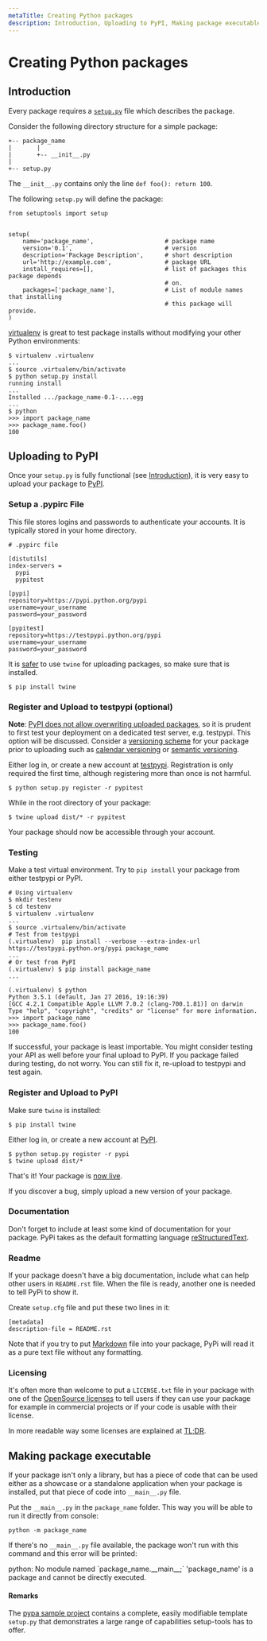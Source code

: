 ```yaml
---
metaTitle: Creating Python packages
description: Introduction, Uploading to PyPI, Making package executable
---
```


# Creating Python packages



## Introduction


Every package requires a [`setup.py`](https://docs.python.org/3/distutils/setupscript.html#writing-the-setup-script) file which describes the package.

Consider the following directory structure for a simple package:

```
+-- package_name
|       |
|       +-- __init__.py
|       
+-- setup.py

```

The `__init__.py` contains only the line `def foo(): return 100`.

The following `setup.py` will define the package:

```
from setuptools import setup


setup(
    name='package_name',                    # package name
    version='0.1',                          # version
    description='Package Description',      # short description
    url='http://example.com',               # package URL
    install_requires=[],                    # list of packages this package depends
                                            # on.
    packages=['package_name'],              # List of module names that installing
                                            # this package will provide.
)

```

[virtualenv](https://virtualenv.pypa.io/en/stable/) is great to test package installs without modifying your other Python environments:

```
$ virtualenv .virtualenv
...
$ source .virtualenv/bin/activate
$ python setup.py install
running install
...
Installed .../package_name-0.1-....egg
...
$ python
>>> import package_name
>>> package_name.foo() 
100

```



## Uploading to PyPI


Once your `setup.py` is fully functional (see [Introduction](http://stackoverflow.com/documentation/python/1381/creating-python-packages/4500/introduction)), it is very easy to upload your package to [PyPI](https://pypi.python.org/).

### Setup a .pypirc File

This file stores logins and passwords to authenticate your accounts.  It is typically stored in your home directory.

```
# .pypirc file

[distutils]
index-servers =
  pypi
  pypitest

[pypi]
repository=https://pypi.python.org/pypi
username=your_username
password=your_password

[pypitest]
repository=https://testpypi.python.org/pypi
username=your_username
password=your_password

```

It is [safer](https://packaging.python.org/distributing/#upload-your-distributions) to use `twine` for uploading packages, so make sure that is installed.

```
$ pip install twine

```

### Register and Upload to testpypi (optional)

**Note**: [PyPI does not allow overwriting uploaded packages](https://bitbucket.org/pypa/pypi/issues/206/cannot-overwrite-package-files), so it is prudent to first test your deployment on a dedicated test server, e.g. testpypi.  This option will be discussed. Consider a [versioning scheme](https://caremad.io/2016/02/versioning-software/) for your package prior to uploading such as [calendar versioning](http://sedimental.org/designing_a_version.html#calendar_versioning) or [semantic versioning](http://semver.org/).

Either log in, or create a new account at [testpypi](https://testpypi.python.org/pypi). Registration is only required the first time, although registering more than once is not harmful.

```
$ python setup.py register -r pypitest

```

While in the root directory of your package:

```
$ twine upload dist/* -r pypitest

```

Your package should now be accessible through your account.

### Testing

Make a test virtual environment.  Try to `pip install` your package from either testpypi or PyPI.

```
# Using virtualenv
$ mkdir testenv
$ cd testenv
$ virtualenv .virtualenv
...
$ source .virtualenv/bin/activate
# Test from testpypi
(.virtualenv)  pip install --verbose --extra-index-url https://testpypi.python.org/pypi package_name
...
# Or test from PyPI
(.virtualenv) $ pip install package_name
...

(.virtualenv) $ python
Python 3.5.1 (default, Jan 27 2016, 19:16:39)
[GCC 4.2.1 Compatible Apple LLVM 7.0.2 (clang-700.1.81)] on darwin
Type "help", "copyright", "credits" or "license" for more information.
>>> import package_name
>>> package_name.foo()
100

```

If successful, your package is least importable.  You might consider testing your API as well before your final upload to PyPI.  If you package failed during testing, do not worry.  You can still fix it, re-upload to testpypi and test again.

### Register and Upload to PyPI

Make sure `twine` is installed:

```
$ pip install twine

```

Either log in, or create a new account at [PyPI](https://pypi.python.org/pypi).

```
$ python setup.py register -r pypi
$ twine upload dist/*

```

That's it! Your package is [now live](https://pypi.python.org/pypi/package_name).

If you discover a bug, simply upload a new version of your package.

### Documentation

Don't forget to include at least some kind of documentation for your package. PyPi takes as the default formatting language [reStructuredText](http://stackoverflow.com/documentation/restructuredtext).

### Readme

If your package doesn't have a big documentation, include what can help other users in `README.rst` file. When the file is ready, another one is needed to tell PyPi to show it.

Create `setup.cfg` file and put these two lines in it:

```
[metadata]
description-file = README.rst

```

Note that if you try to put [Markdown](http://stackoverflow.com/documentation/markdown) file into your package, PyPi will read it as a pure text file without any formatting.

### Licensing

It's often more than welcome to put a `LICENSE.txt` file in your package with one of the [OpenSource licenses](https://opensource.org/licenses) to tell users if they can use your package for example in commercial projects or if your code is usable with their license.

In more readable way some licenses are explained at [TL;DR](https://tldrlegal.com/).



## Making package executable


If your package isn't only a library, but has a piece of code that can be used either as a showcase or a standalone application when your package is installed, put that piece of code into `__main__.py` file.

Put the `__main__.py` in the `package_name` folder. This way you will be able to run it directly from console:

```
python -m package_name

```

If there's no `__main__.py` file available, the package won't run with this command and this error will be printed:

> 
<p>python: No module named `package_name.__main__;` 'package_name' is a package
and cannot be directly executed.</p>




#### Remarks


The [pypa sample project](https://github.com/pypa/sampleproject) contains a complete, easily modifiable template `setup.py` that demonstrates a large range of capabilities setup-tools has to offer.

